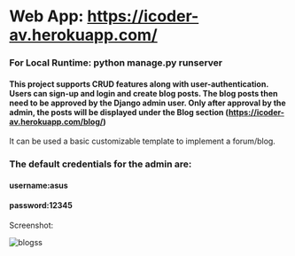 # Web App: https://icoder-av.herokuapp.com/

### For Local Runtime: python manage.py runserver

#### This project supports CRUD features along with user-authentication. Users can sign-up and login and create blog posts. The blog posts then need to be approved by the Django admin user. Only after approval by the admin, the posts will be displayed under the Blog section (https://icoder-av.herokuapp.com/blog/)
It can be used a basic customizable template to implement a forum/blog.

### The default credentials for the admin are:
#### username:asus <br/>
#### password:12345 


Screenshot:

![blogss](https://user-images.githubusercontent.com/97247457/179349696-98600975-38fa-4f76-b6b7-7bdd447a3f93.png)



